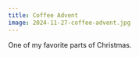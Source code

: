 ```yaml
---
title: Coffee Advent
image: 2024-11-27-coffee-advent.jpg
---
```


One of my favorite parts of Christmas.

<!--more-->
